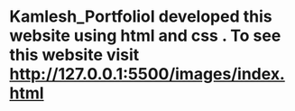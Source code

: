 # Kamlesh_PortfolioI developed this website using html and css . To see this website visit http://127.0.0.1:5500/images/index.html
